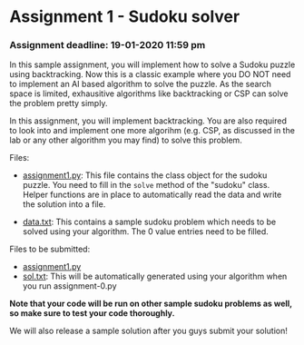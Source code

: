 Assignment 1 - Sudoku solver
============================


### Assignment deadline: 19-01-2020 11:59 pm

In this sample assignment, you will implement how to solve a Sudoku puzzle using backtracking. Now this is a classic example where you DO NOT need to implement an AI based algorithm to solve the puzzle. As the search space is limited, exhausitive algorithms like backtracking or CSP can solve the problem pretty simply.

In this assignment, you will implement backtracking. You are also required to look into and implement one more algorihm (e.g. CSP, as discussed in the lab or any other algorithm you may find) to solve this problem.

Files: 

* [assignment1.py](18075068/assignment1.py): This file contains the class object for the sudoku puzzle. You need to fill in the `solve` method of the "sudoku" class. Helper functions are in place to automatically read the data and write the solution into a file.

* [data.txt](18075068/data.txt): This contains a sample sudoku problem which needs to be solved using your algorithm. The 0 value entries need to be filled.

Files to be submitted:

* [assignment1.py](18075068/assignment1.py)
* [sol.txt](18075068/sol.txt): This will be automatically generated using your algorithm when you run assignment-0.py

**Note that your code will be run on other sample sudoku problems as well, so make sure to test your code thoroughly.**

We will also release a sample solution after you guys submit your solution!
